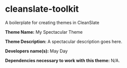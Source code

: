 cleanslate-toolkit
==================

A boilerplate for creating themes in CleanSlate

**Theme Name:** My Spectacular Theme

**Theme Description:** A spectacular description goes here.

**Developers name(s):** May Day

**Dependencies necessary to work with this theme:** N/A.